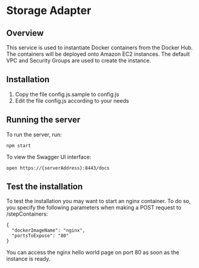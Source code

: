 # Storage Adapter

## Overview
This service is used to instantiate Docker containers from the Docker Hub. The containers will be deployed onto Amazon EC2 instances. The default VPC and Security Groups are used to create the instance.

## Installation

1. Copy the file config.js.sample to config.js
1. Edit the file config.js according to your needs

## Running the server
To run the server, run:

```
npm start
```

To view the Swagger UI interface:

```
open https://{serverAddress}:8443/docs
```

## Test the installation

To test the installation you may want to start an nginx container. To do so, you specify the following parameters when making a POST request to /stepContainers:

```
{
  "dockerImageName": "nginx",
  "portsToExpose": "80"
}
```

You can access the nginx hello world page on port 80 as soon as the instance is ready.